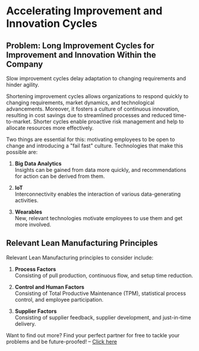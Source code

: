 # Accelerating Improvement and Innovation Cycles

## Problem: Long Improvement Cycles for Improvement and Innovation Within the Company

Slow improvement cycles delay adaptation to changing requirements and hinder agility.

Shortening improvement cycles allows organizations to respond quickly to changing requirements, market dynamics, and technological advancements. Moreover, it fosters a culture of continuous innovation, resulting in cost savings due to streamlined processes and reduced time-to-market. Shorter cycles enable proactive risk management and help to allocate resources more effectively.

Two things are essential for this: motivating employees to be open to change and introducing a "fail fast" culture. Technologies that make this possible are:

1. **Big Data Analytics**  
   Insights can be gained from data more quickly, and recommendations for action can be derived from them.

2. **IoT**  
   Interconnectivity enables the interaction of various data-generating activities.

3. **Wearables**  
   New, relevant technologies motivate employees to use them and get more involved.

## Relevant Lean Manufacturing Principles

Relevant Lean Manufacturing principles to consider include:

1. **Process Factors**  
   Consisting of pull production, continuous flow, and setup time reduction.

2. **Control and Human Factors**  
   Consisting of Total Productive Maintenance (TPM), statistical process control, and employee participation.

3. **Supplier Factors**  
   Consisting of supplier feedback, supplier development, and just-in-time delivery.

Want to find out more? Find your perfect partner for free to tackle your problems and be future-proofed! – [Click here](https://sfn.chemistree.de/de/community/sfn/frageboegen/industrieunternehmen/register)
